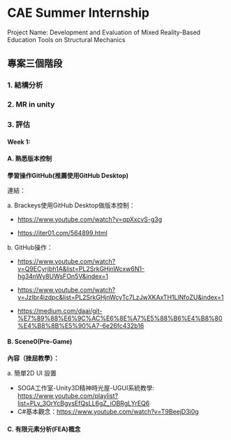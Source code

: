 # CAE Summer Internship
Project Name: Development and Evaluation of Mixed Reality-Based Education Tools on Structural Mechanics

## 專案三個階段

### 1. 結構分析 
### 2. MR in unity
### 3. 評估

#### Week 1:

#### A. 熟悉版本控制

**學習操作GitHub(推薦使用GitHub Desktop)** 

連結：

a. Brackeys使用GitHub Desktop做版本控制：

* https://www.youtube.com/watch?v=qpXxcvS-g3g

* https://iter01.com/564899.html

b. GitHub操作：

* https://www.youtube.com/watch?v=Q9ECyrjbh1A&list=PL2SrkGHjnWcxw6N1-hg34nWy8UWsFOn5V&index=1

* https://www.youtube.com/watch?v=Jzlbr4izdpc&list=PL2SrkGHjnWcyTc7LzJwXKAxTH1LlNfoZU&index=1

* https://medium.com/daai/git-%E7%89%88%E6%9C%AC%E6%8E%A7%E5%88%B6%E4%B8%80%E4%B8%8B%E5%90%A7-6e26fc432b16

#### B. Scene0(Pre-Game)

**內容（挫屈教學）：** 

a. 簡單2D UI 設置

* SOGA工作室-Unity3D精神時光屋-UGUI系統教學: https://www.youtube.com/playlist?list=PLy_3OrYcBgvsEfQsLL6gZ_jOBRgLYrEQ6
* C#基本觀念：https://www.youtube.com/watch?v=T9BeejD3i0g

#### C. 有限元素分析(FEA)概念
